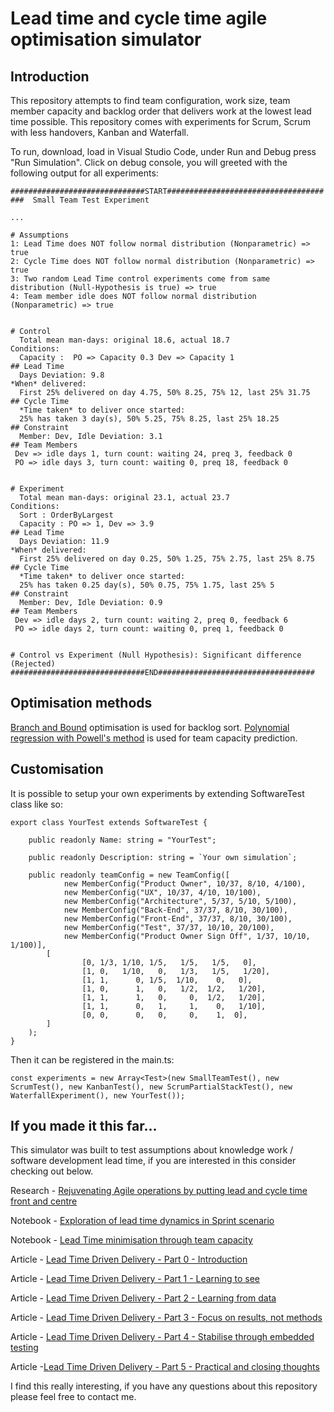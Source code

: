 # Lead time and cycle time agile optimisation simulator
 
## Introduction
This repository attempts to find team configuration, work size, team member capacity and backlog order that delivers work at the lowest lead time possible. This repository comes with experiments for Scrum, Scrum with less handovers, Kanban and Waterfall. 

To run, download, load in Visual Studio Code, under Run and Debug press "Run Simulation". Click on debug console, you will greeted with the following output for all experiments:
```
##############################START###################################
###  Small Team Test Experiment

...

# Assumptions
1: Lead Time does NOT follow normal distribution (Nonparametric) => true
2: Cycle Time does NOT follow normal distribution (Nonparametric) => true
3: Two random Lead Time control experiments come from same distribution (Null-Hypothesis is true) => true
4: Team member idle does NOT follow normal distribution (Nonparametric) => true
 

# Control 
  Total mean man-days: original 18.6, actual 18.7
Conditions: 
  Capacity :  PO => Capacity 0.3 Dev => Capacity 1
## Lead Time 
  Days Deviation: 9.8
*When* delivered: 
  First 25% delivered on day 4.75, 50% 8.25, 75% 12, last 25% 31.75
## Cycle Time
  *Time taken* to deliver once started: 
  25% has taken 3 day(s), 50% 5.25, 75% 8.25, last 25% 18.25
## Constraint
  Member: Dev, Idle Deviation: 3.1
## Team Members
 Dev => idle days 1, turn count: waiting 24, preq 3, feedback 0
 PO => idle days 3, turn count: waiting 0, preq 18, feedback 0


# Experiment 
  Total mean man-days: original 23.1, actual 23.7
Conditions: 
  Sort : OrderByLargest
  Capacity : PO => 1, Dev => 3.9
## Lead Time 
  Days Deviation: 11.9
*When* delivered: 
  First 25% delivered on day 0.25, 50% 1.25, 75% 2.75, last 25% 8.75
## Cycle Time
  *Time taken* to deliver once started: 
  25% has taken 0.25 day(s), 50% 0.75, 75% 1.75, last 25% 5
## Constraint
  Member: Dev, Idle Deviation: 0.9
## Team Members
 Dev => idle days 2, turn count: waiting 2, preq 0, feedback 6
 PO => idle days 2, turn count: waiting 0, preq 1, feedback 0


# Control vs Experiment (Null Hypothesis): Significant difference (Rejected)
##############################END###################################
```

## Optimisation methods
[Branch and Bound](https://github.com/zkavtaskin/Lead-Time-Driven-Delivery-Simulation/blob/master/Optimisation/Discrete/Trees.ts) optimisation is used for backlog sort. [Polynomial regression with Powell's method](https://github.com/zkavtaskin/Lead-Time-Driven-Delivery-Simulation/blob/master/Optimisation/Continuous/MemberCapacityOptimiser.ts) is used for team capacity prediction. 


## Customisation
It is possible to setup your own experiments by extending SoftwareTest class like so:

```
export class YourTest extends SoftwareTest {

    public readonly Name: string = "YourTest";

    public readonly Description: string = `Your own simulation`;

    public readonly teamConfig = new TeamConfig([
            new MemberConfig("Product Owner", 10/37, 8/10, 4/100),
            new MemberConfig("UX", 10/37, 4/10, 10/100),
            new MemberConfig("Architecture", 5/37, 5/10, 5/100),
            new MemberConfig("Back-End", 37/37, 8/10, 30/100),
            new MemberConfig("Front-End", 37/37, 8/10, 30/100),
            new MemberConfig("Test", 37/37, 10/10, 20/100),
            new MemberConfig("Product Owner Sign Off", 1/37, 10/10, 1/100)],
        [
                [0, 1/3, 1/10, 1/5,   1/5,   1/5,   0],
                [1, 0,   1/10,   0,   1/3,   1/5,   1/20],
                [1, 1,      0, 1/5,  1/10,    0,   0],
                [1, 0,      1,   0,   1/2,  1/2,   1/20],
                [1, 1,      1,   0,     0,  1/2,   1/20],
                [1, 1,      0,   1,     1,    0,   1/10],
                [0, 0,      0,   0,     0,    1,  0],
        ]
    );
}
```
Then it can be registered in the main.ts:
```
const experiments = new Array<Test>(new SmallTeamTest(), new ScrumTest(), new KanbanTest(), new ScrumPartialStackTest(), new WaterfallExperiment(), new YourTest());
```   
  

## If you made it this far... 
This simulator was built to test assumptions about knowledge work / software development lead time, if you are interested in this consider checking out below.

Research - [Rejuvenating Agile operations by putting lead and cycle time front and centre](https://zankavtaskin.medium.com/rejuvenating-agile-operations-by-putting-lead-and-cycle-time-front-and-centre-6a6b52af0b53)

Notebook - [Exploration of lead time dynamics in Sprint scenario](https://github.com/zkavtaskin/Lead-Time-Driven-Delivery-Simulation/blob/master/Notebook/LeadTimeDynamics.ipynb)

Notebook - [Lead Time minimisation through team capacity](https://github.com/zkavtaskin/Lead-Time-Driven-Delivery-Simulation/blob/master/Notebook/LeadTimeCapacityMinimisation.ipynb)

Article - [Lead Time Driven Delivery - Part 0 - Introduction](http://www.zankavtaskin.com/2020/09/lead-time-driven-delivery-introduction.html)

Article - [Lead Time Driven Delivery - Part 1 - Learning to see](http://www.zankavtaskin.com/2020/01/applied-software-delivery-system.html)

Article - [Lead Time Driven Delivery - Part 2 - Learning from data](http://www.zankavtaskin.com/2020/03/lead-time-driven-delivery-metrics.html)

Article - [Lead Time Driven Delivery - Part 3 - Focus on results, not methods](http://www.zankavtaskin.com/2020/08/lead-time-driven-delivery-focus-on.html)

Article - [Lead Time Driven Delivery - Part 4 - Stabilise through embedded testing](http://www.zankavtaskin.com/2020/09/lead-time-driven-delivery-stabilise-and.html)

Article -[Lead Time Driven Delivery - Part 5 -  Practical and closing thoughts](http://www.zankavtaskin.com/2020/09/lead-time-driven-delivery-practical-and.html)



I find this really interesting, if you have any questions about this repository please feel free to contact me. 


